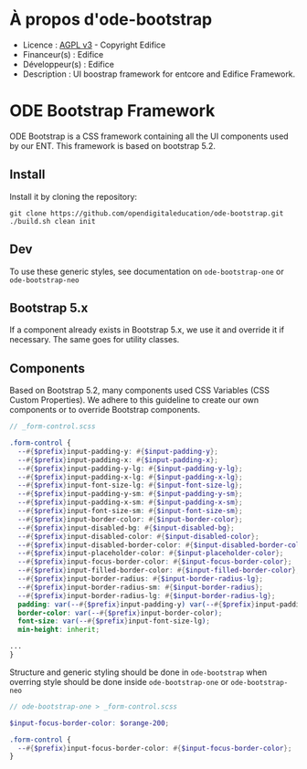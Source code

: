 # À propos d'ode-bootstrap
    
* Licence : [AGPL v3](http://www.gnu.org/licenses/agpl.txt) - Copyright Edifice
* Financeur(s) : Edifice
* Développeur(s) : Edifice
* Description : UI boostrap framework for entcore and Edifice Framework.

# ODE Bootstrap Framework

ODE Bootstrap is a CSS framework containing all the UI components used by our ENT.
This framework is based on bootstrap 5.2.

## Install

Install it by cloning the repository:
```
git clone https://github.com/opendigitaleducation/ode-bootstrap.git
./build.sh clean init
```

## Dev

To use these generic styles, see documentation on `ode-bootstrap-one` or `ode-bootstrap-neo` 

## Bootstrap 5.x

If a component already exists in Bootstrap 5.x, we use it and override it if necessary. The same goes for utility classes.

## Components

Based on Bootstrap 5.2, many components used CSS Variables (CSS Custom Properties). We adhere to this guideline to create our own components or to override Bootstrap components.

```scss
// _form-control.scss

.form-control {
  --#{$prefix}input-padding-y: #{$input-padding-y};
  --#{$prefix}input-padding-x: #{$input-padding-x};
  --#{$prefix}input-padding-y-lg: #{$input-padding-y-lg};
  --#{$prefix}input-padding-x-lg: #{$input-padding-x-lg};
  --#{$prefix}input-font-size-lg: #{$input-font-size-lg};
  --#{$prefix}input-padding-y-sm: #{$input-padding-y-sm};
  --#{$prefix}input-padding-x-sm: #{$input-padding-x-sm};
  --#{$prefix}input-font-size-sm: #{$input-font-size-sm};
  --#{$prefix}input-border-color: #{$input-border-color};
  --#{$prefix}input-disabled-bg: #{$input-disabled-bg};
  --#{$prefix}input-disabled-color: #{$input-disabled-color};
  --#{$prefix}input-disabled-border-color: #{$input-disabled-border-color};
  --#{$prefix}input-placeholder-color: #{$input-placeholder-color};
  --#{$prefix}input-focus-border-color: #{$input-focus-border-color};
  --#{$prefix}input-filled-border-color: #{$input-filled-border-color};
  --#{$prefix}input-border-radius: #{$input-border-radius-lg};
  --#{$prefix}input-border-radius-sm: #{$input-border-radius};
  --#{$prefix}input-border-radius-lg: #{$input-border-radius-lg};
  padding: var(--#{$prefix}input-padding-y) var(--#{$prefix}input-padding-x);
  border-color: var(--#{$prefix}input-border-color);
  font-size: var(--#{$prefix}input-font-size-lg);
  min-height: inherit;

...
}
```

Structure and generic styling should be done in `ode-bootstrap` when overring style should be done inside `ode-bootstrap-one` or `ode-bootstrap-neo`

```scss
// ode-bootstrap-one > _form-control.scss

$input-focus-border-color: $orange-200;

.form-control {
  --#{$prefix}input-focus-border-color: #{$input-focus-border-color};
}
```
